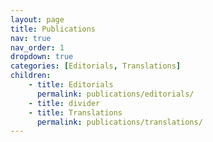 ```yaml
---
layout: page
title: Publications
nav: true
nav_order: 1
dropdown: true
categories: [Editorials, Translations]
children:
    - title: Editorials
      permalink: publications/editorials/
    - title: divider
    - title: Translations
      permalink: publications/translations/
---
```

